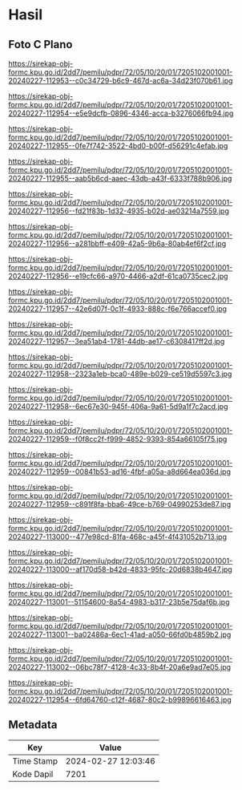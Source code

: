 # Hasil

## Foto C Plano

https://sirekap-obj-formc.kpu.go.id/2dd7/pemilu/pdpr/72/05/10/20/01/7205102001001-20240227-112953--c0c34729-b6c9-467d-ac6a-34d23f070b61.jpg

https://sirekap-obj-formc.kpu.go.id/2dd7/pemilu/pdpr/72/05/10/20/01/7205102001001-20240227-112954--e5e9dcfb-0896-4346-acca-b3276066fb94.jpg

https://sirekap-obj-formc.kpu.go.id/2dd7/pemilu/pdpr/72/05/10/20/01/7205102001001-20240227-112955--0fe7f742-3522-4bd0-b00f-d56291c4efab.jpg

https://sirekap-obj-formc.kpu.go.id/2dd7/pemilu/pdpr/72/05/10/20/01/7205102001001-20240227-112955--aab5b6cd-aaec-43db-a43f-6333f788b906.jpg

https://sirekap-obj-formc.kpu.go.id/2dd7/pemilu/pdpr/72/05/10/20/01/7205102001001-20240227-112956--fd21f83b-1d32-4935-b02d-ae03214a7559.jpg

https://sirekap-obj-formc.kpu.go.id/2dd7/pemilu/pdpr/72/05/10/20/01/7205102001001-20240227-112956--a281bbff-e409-42a5-9b6a-80ab4ef6f2cf.jpg

https://sirekap-obj-formc.kpu.go.id/2dd7/pemilu/pdpr/72/05/10/20/01/7205102001001-20240227-112956--e19cfc66-a970-4466-a2df-61ca0735cec2.jpg

https://sirekap-obj-formc.kpu.go.id/2dd7/pemilu/pdpr/72/05/10/20/01/7205102001001-20240227-112957--42e6d07f-0c1f-4933-888c-f6e766accef0.jpg

https://sirekap-obj-formc.kpu.go.id/2dd7/pemilu/pdpr/72/05/10/20/01/7205102001001-20240227-112957--3ea51ab4-1781-44db-ae17-c6308417ff2d.jpg

https://sirekap-obj-formc.kpu.go.id/2dd7/pemilu/pdpr/72/05/10/20/01/7205102001001-20240227-112958--2323a1eb-bca0-489e-b029-ce519d5597c3.jpg

https://sirekap-obj-formc.kpu.go.id/2dd7/pemilu/pdpr/72/05/10/20/01/7205102001001-20240227-112958--6ec67e30-945f-406a-9a61-5d9a1f7c2acd.jpg

https://sirekap-obj-formc.kpu.go.id/2dd7/pemilu/pdpr/72/05/10/20/01/7205102001001-20240227-112959--f0f8cc2f-f999-4852-9393-854a66105f75.jpg

https://sirekap-obj-formc.kpu.go.id/2dd7/pemilu/pdpr/72/05/10/20/01/7205102001001-20240227-112959--00841b53-ad16-4fbf-a05a-a8d664ea036d.jpg

https://sirekap-obj-formc.kpu.go.id/2dd7/pemilu/pdpr/72/05/10/20/01/7205102001001-20240227-112959--c891f8fa-bba6-49ce-b769-04990253de87.jpg

https://sirekap-obj-formc.kpu.go.id/2dd7/pemilu/pdpr/72/05/10/20/01/7205102001001-20240227-113000--477e98cd-81fa-468c-a45f-4f431052b713.jpg

https://sirekap-obj-formc.kpu.go.id/2dd7/pemilu/pdpr/72/05/10/20/01/7205102001001-20240227-113000--af170d58-b42d-4833-95fc-20d6838b4647.jpg

https://sirekap-obj-formc.kpu.go.id/2dd7/pemilu/pdpr/72/05/10/20/01/7205102001001-20240227-113001--51154600-8a54-4983-b317-23b5e75daf6b.jpg

https://sirekap-obj-formc.kpu.go.id/2dd7/pemilu/pdpr/72/05/10/20/01/7205102001001-20240227-113001--ba02486a-6ec1-41ad-a050-66fd0b4859b2.jpg

https://sirekap-obj-formc.kpu.go.id/2dd7/pemilu/pdpr/72/05/10/20/01/7205102001001-20240227-113002--06bc78f7-4128-4c33-8b4f-20a6e9ad7e05.jpg

https://sirekap-obj-formc.kpu.go.id/2dd7/pemilu/pdpr/72/05/10/20/01/7205102001001-20240227-112954--6fd64760-c12f-4687-80c2-b99896616463.jpg


## Metadata

| Key        | Value               |
| ---------- | ------------------- |
| Time Stamp | 2024-02-27 12:03:46 |
| Kode Dapil | 7201                |



